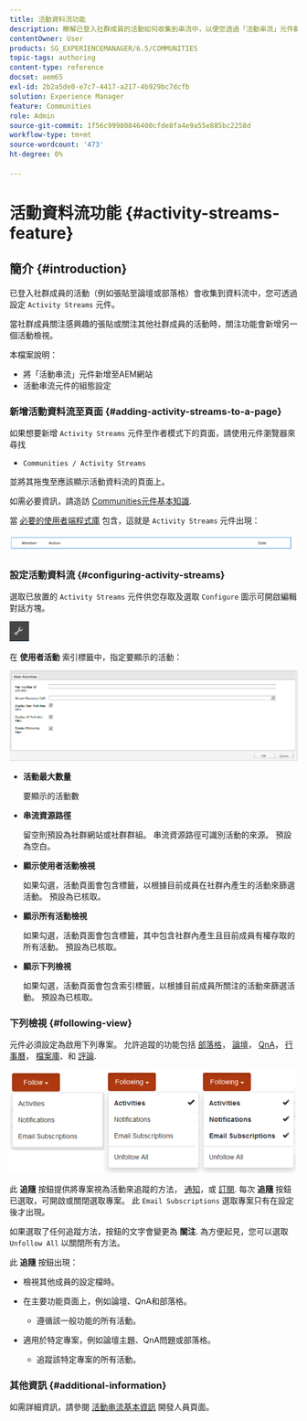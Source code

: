 ```yaml
---
title: 活動資料流功能
description: 瞭解已登入社群成員的活動如何收集到串流中，以便您透過「活動串流」元件篩選和顯示。
contentOwner: User
products: SG_EXPERIENCEMANAGER/6.5/COMMUNITIES
topic-tags: authoring
content-type: reference
docset: aem65
exl-id: 2b2a5de0-e7c7-4417-a217-4b929bc7dcfb
solution: Experience Manager
feature: Communities
role: Admin
source-git-commit: 1f56c99980846400cfde8fa4e9a55e885bc2258d
workflow-type: tm+mt
source-wordcount: '473'
ht-degree: 0%

---
```


# 活動資料流功能 {#activity-streams-feature}

## 簡介 {#introduction}

已登入社群成員的活動（例如張貼至論壇或部落格）會收集到資料流中，您可透過設定 `Activity Streams` 元件。

當社群成員關注感興趣的張貼或關注其他社群成員的活動時，關注功能會新增另一個活動檢視。

本檔案說明：

* 將「活動串流」元件新增至AEM網站
* 活動串流元件的組態設定

### 新增活動資料流至頁面 {#adding-activity-streams-to-a-page}

如果想要新增 `Activity Streams` 元件至作者模式下的頁面，請使用元件瀏覽器來尋找

* `Communities / Activity Streams`

並將其拖曳至應該顯示活動資料流的頁面上。

如需必要資訊，請造訪 [Communities元件基本知識](/help/communities/basics.md).

當 [必要的使用者端程式庫](/help/communities/essentials-activities.md#essentials-for-client-side) 包含，這就是 `Activity Streams` 元件出現：

![活動資料流](assets/activity-component.png)

### 設定活動資料流 {#configuring-activity-streams}

選取已放置的 `Activity Streams` 元件供您存取及選取 `Configure` 圖示可開啟編輯對話方塊。

![設定](assets/configure-new.png)

在 **使用者活動** 索引標籤中，指定要顯示的活動：

![使用者活動](assets/user-activities.png)

* **活動最大數量**

  要顯示的活動數

* **串流資源路徑**

  留空則預設為社群網站或社群群組。 串流資源路徑可識別活動的來源。 預設為空白。

* **顯示使用者活動檢視**

  如果勾選，活動頁面會包含標籤，以根據目前成員在社群內產生的活動來篩選活動。 預設為已核取。

* **顯示所有活動檢視**

  如果勾選，活動頁面會包含標籤，其中包含社群內產生且目前成員有權存取的所有活動。 預設為已核取。

* **顯示下列檢視**

  如果勾選，活動頁面會包含索引標籤，以根據目前成員所關注的活動來篩選活動。 預設為已核取。

### 下列檢視 {#following-view}

元件必須設定為啟用下列專案。 允許追蹤的功能包括 [部落格](/help/communities/blog-feature.md)， [論壇](/help/communities/forum.md)， [QnA](/help/communities/working-with-qna.md)， [行事曆](/help/communities/calendar.md)， [檔案庫](/help/communities/file-library.md)、和 [評論](/help/communities/comments.md).

![follow-view](assets/following-activities.png)

此 **追隨** 按鈕提供將專案視為活動來追蹤的方法， [通知](/help/communities/notifications.md)，或 [訂閱](/help/communities/subscriptions.md). 每次 **追隨** 按鈕已選取，可開啟或關閉選取專案。 此 `Email Subscriptions` 選取專案只有在設定後才出現。

如果選取了任何追蹤方法，按鈕的文字會變更為 **關注**. 為方便起見，您可以選取 `Unfollow All` 以關閉所有方法。

此 **追隨** 按鈕出現：

* 檢視其他成員的設定檔時。
* 在主要功能頁面上，例如論壇、QnA和部落格。

   * 遵循該一般功能的所有活動。

* 適用於特定專案，例如論壇主題、QnA問題或部落格。

   * 追蹤該特定專案的所有活動。

### 其他資訊 {#additional-information}

如需詳細資訊，請參閱 [活動串流基本資訊](/help/communities/essentials-activities.md) 開發人員頁面。
